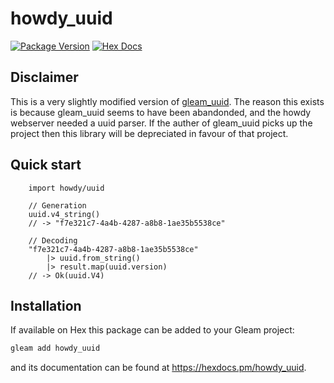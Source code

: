 # howdy_uuid

[![Package Version](https://img.shields.io/hexpm/v/howdy_uuid)](https://hex.pm/packages/howdy_uuid)
[![Hex Docs](https://img.shields.io/badge/hex-docs-ffaff3)](https://hexdocs.pm/howdy_uuid/)

## Disclaimer

This is a very slightly modified version of [gleam_uuid](https://gitlab.com/greggreg/gleam_uuid).
The reason this exists is because gleam_uuid seems to have been abandonded, and the howdy 
webserver needed a uuid parser. If the auther of gleam_uuid picks up the project then this library
will be depreciated in favour of that project.
## Quick start

```gleam
    import howdy/uuid

    // Generation
    uuid.v4_string()
    // -> "f7e321c7-4a4b-4287-a8b8-1ae35b5538ce"

    // Decoding
    "f7e321c7-4a4b-4287-a8b8-1ae35b5538ce"
        |> uuid.from_string()
        |> result.map(uuid.version)
    // -> Ok(uuid.V4)
```

## Installation

If available on Hex this package can be added to your Gleam project:

```sh
gleam add howdy_uuid
```

and its documentation can be found at <https://hexdocs.pm/howdy_uuid>.
